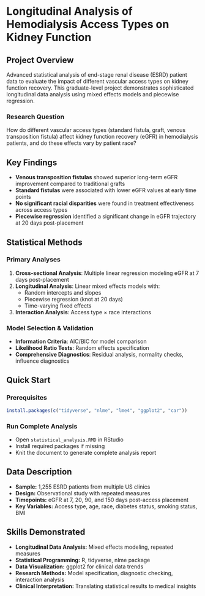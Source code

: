 # Longitudinal Analysis of Hemodialysis Access Types on Kidney Function

## Project Overview
Advanced statistical analysis of end-stage renal disease (ESRD) patient data to evaluate the impact of different vascular access types on kidney function recovery. This graduate-level project demonstrates sophisticated longitudinal data analysis using mixed effects models and piecewise regression.

### Research Question
How do different vascular access types (standard fistula, graft, venous transposition fistula) affect kidney function recovery (eGFR) in hemodialysis patients, and do these effects vary by patient race?

## Key Findings
- **Venous transposition fistulas** showed superior long-term eGFR improvement compared to traditional grafts
- **Standard fistulas** were associated with lower eGFR values at early time points
- **No significant racial disparities** were found in treatment effectiveness across access types
- **Piecewise regression** identified a significant change in eGFR trajectory at 20 days post-placement

## Statistical Methods

### Primary Analyses
1. **Cross-sectional Analysis**: Multiple linear regression modeling eGFR at 7 days post-placement
2. **Longitudinal Analysis**: Linear mixed effects models with:
   - Random intercepts and slopes
   - Piecewise regression (knot at 20 days)
   - Time-varying fixed effects
3. **Interaction Analysis**: Access type × race interactions

### Model Selection & Validation
- **Information Criteria**: AIC/BIC for model comparison
- **Likelihood Ratio Tests**: Random effects specification
- **Comprehensive Diagnostics**: Residual analysis, normality checks, influence diagnostics

## Quick Start

### Prerequisites
```r
install.packages(c("tidyverse", "nlme", "lme4", "ggplot2", "car"))
```
### Run Complete Analysis
- Open `statistical_analysis.RMD` in RStudio
- Install required packages if missing
- Knit the document to generate complete analysis report

## Data Description
- **Sample:** 1,255 ESRD patients from multiple US clinics
- **Design:** Observational study with repeated measures
- **Timepoints:** eGFR at 7, 20, 90, and 150 days post-access placement
- **Key Variables:** Access type, age, race, diabetes status, smoking status, BMI

## Skills Demonstrated
- **Longitudinal Data Analysis:** Mixed effects modeling, repeated measures
- **Statistical Programming:** R, tidyverse, nlme package
- **Data Visualization:** ggplot2 for clinical data trends
- **Research Methods:** Model specification, diagnostic checking, interaction analysis
- **Clinical Interpretation:** Translating statistical results to medical insights